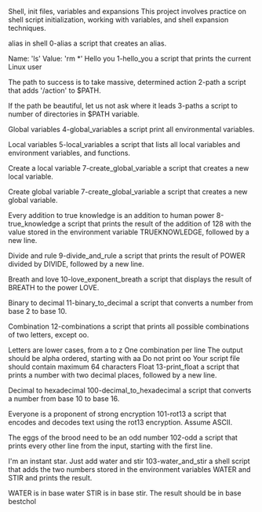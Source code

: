 Shell, init files, variables and expansions
This project involves practice on shell script initialization, working with variables, and shell expansion techniques.

alias in shell
0-alias a script that creates an alias.

Name: 'ls'
Value: 'rm *'
Hello you
1-hello_you a script that prints the current Linux user

The path to success is to take massive, determined action
2-path a script that adds '/action' to $PATH.

If the path be beautiful, let us not ask where it leads
3-paths a script to number of directories in $PATH variable.

Global variables
4-global_variables a script print all environmental variables.

Local variables
5-local_variables a script that lists all local variables and environment variables, and functions.

Create a local variable
7-create_global_variable a script that creates a new local variable.

Create global variable
7-create_global_variable a script that creates a new global variable.

Every addition to true knowledge is an addition to human power
8-true_knowledge a script that prints the result of the addition of 128 with the value stored in the environment variable TRUEKNOWLEDGE, followed by a new line.

Divide and rule
9-divide_and_rule a script that prints the result of POWER divided by DIVIDE, followed by a new line.

Breath and love
10-love_exponent_breath a script that displays the result of BREATH to the power LOVE.

Binary to decimal
11-binary_to_decimal a script that converts a number from base 2 to base 10.

Combination
12-combinations a script that prints all possible combinations of two letters, except oo.

Letters are lower cases, from a to z
One combination per line
The output should be alpha ordered, starting with aa
Do not print oo
Your script file should contain maximum 64 characters
Float
13-print_float a script that prints a number with two decimal places, followed by a new line.

Decimal to hexadecimal
100-decimal_to_hexadecimal a script that converts a number from base 10 to base 16.

Everyone is a proponent of strong encryption
101-rot13 a script that encodes and decodes text using the rot13 encryption. Assume ASCII.

The eggs of the brood need to be an odd number
102-odd a script that prints every other line from the input, starting with the first line.

I'm an instant star. Just add water and stir
103-water_and_stir a shell script that adds the two numbers stored in the environment variables WATER and STIR and prints the result.

WATER is in base water
STIR is in base stir.
The result should be in base bestchol
